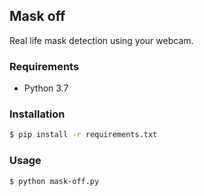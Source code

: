 ## Mask off
Real life mask detection using your webcam.

### Requirements
* Python 3.7

### Installation
```bash
$ pip install -r requirements.txt
```
### Usage
```bash
$ python mask-off.py
```
